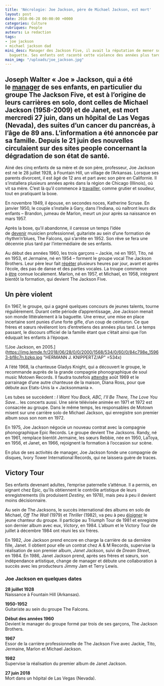 ```yaml
---
title: 'Nécrologie: Joe Jackson, père de Michael Jackson, est mort'
layout: post
date: 2018-06-28 00:00:00 +0000
categories: Culture
rubriques: People
auteurs: La redaction
tags:
- joe jackson
- michael jackson dad
mini_desc: Manager des Jackson Five, il avait la réputation de mener son monde à la
  baguette. Ses enfants ont raconté cette violence des années plus tard.
main_img: "/uploads/joe_jackson.jpg"
---
```

## Joseph Walter « Joe » Jackson, qui a été le [manager](https://conjugaison.lemonde.fr/conjugaison/premier-groupe/manager/ "Conjugaison du verbe manager") de ses enfants, en particulier du groupe The Jackson Five, et est à l’origine de leurs carrières en solo, dont celles de Michael Jackson (1958-2009) et de Janet, est mort mercredi 27 juin, dans un hôpital de Las Vegas (Nevada), des suites d’un cancer du pancréas, à l’âge de 89 ans. L’information a été annoncée par sa famille. Depuis le 21 juin des nouvelles circulaient sur des sites people concernant la dégradation de son état de santé.

Ainé des cinq enfants de sa mère et de son père, professeur, Joe Jackson est né le 28 juillet 1928, à Fountain Hill, un village de l’Arkansas. Lorsque ses parents divorcent, il est âgé de 12 ans et part avec son père en Californie. Il s’installera plusieurs années après dans la région de Chicago (Illinois), où vit sa mère. C’est là qu’il commence à [travailler](https://conjugaison.lemonde.fr/conjugaison/premier-groupe/travailler/ "Conjugaison du verbe travailler"), comme grutier et soudeur, tout en pratiquant la boxe.

En novembre 1949, il épouse, en secondes noces, Katherine Scruse. En janvier 1950, le couple s’installe à Gary, dans l’Indiana, où naîtront leurs dix enfants – Brandon, jumeau de Marlon, meurt un jour après sa naissance en mars 1957.

Après la boxe, qu’il abandonne, il caresse un temps l’idée de [devenir](https://conjugaison.lemonde.fr/conjugaison/troisieme-groupe/devenir/ "Conjugaison du verbe devenir") musicien professionnel, guitariste au sein d’une formation de rhythm’n’blues, The Falcons, qui s’arrête en 1952. Son rêve se fera une décennie plus tard par l’intermédiaire de ses enfants.

Au début des années 1960, les trois garçons – Jackie, né en 1951, Tito, né en 1953, et Jermaine, né en 1954 – forment le groupe vocal The Jackson Brothers. Leur père leur fait [répéter](https://conjugaison.lemonde.fr/conjugaison/premier-groupe/r%C3%A9p%C3%A9ter/ "Conjugaison du verbe répéter") plusieurs heures par jour, avant et après l’école, des pas de danse et des parties vocales. La troupe commence à [être](https://conjugaison.lemonde.fr/conjugaison/auxiliaire/%C3%AAtre/ "Conjugaison du verbe être") connue localement. Marlon, né en 1957, et Michael, en 1958, intègrent bientôt la formation, qui devient The Jackson Five.

## Un père violent

En 1967, le groupe, qui a gagné quelques concours de jeunes talents, tourne régulièrement. Durant cette période d’apprentissage, Joe Jackson menait son monde littéralement à la baguette. Une erreur, une mise en place incertaine sont punies d’une forte gifle, d’un coup de ceinturon. Ce que frères et sœurs révéleront lors d’entretiens des années plus tard. Le temps passant, le discours officiel de la famille étant que c’était ainsi que l’on éduquait les enfants à l’époque.

![Joe Jackson, en 2005.](https://img.lemde.fr/2018/06/28/0/0/2000/1568/534/0/60/0/84c798e_15963-bf8c7n.bzkq.jpg "HERMANN J. KNIPPERTZ/AP" =534x)

A l’été 1968, la chanteuse Gladys Knight, qui a découvert le groupe, le recommande auprès de la grande compagnie phonographique de soul music Motown Records. Il faudra toutefois [attendre](https://conjugaison.lemonde.fr/conjugaison/troisieme-groupe/attendre/ "Conjugaison du verbe attendre") août 1969 et le parrainage d’une autre chanteuse de la maison, Diana Ross, pour que débute aux Etats-Unis la « Jacksonmania ».

Les tubes se succèdent : _I Want You Back, ABC, I’ll Be There, The Love You Save_… les concerts aussi. Une série télévisée animée en 1971 et 1972 est consacrée au groupe. Dans le même temps, les responsables de Motown misent sur une carrière solo de Michael Jackson, qui enregistre son premier album sous son nom en 1972.

En 1975, Joe Jackson négocie un nouveau contrat avec la compagnie phonographique Epic Records. Le groupe devient The Jacksons. Randy, né en 1961, remplace bientôt Jermaine, les sœurs Rebbie, née en 1950, LaToya, en 1956, et Janet, en 1966, rejoignent la formation à l’occasion sur scène.

En plus de ses activités de manager, Joe Jackson fonde une compagnie de disques, Ivory Tower International Records, qui ne laissera guère de traces.

## Victory Tour

Ses enfants devenant adultes, l’emprise paternelle s’atténue. Il a permis, en signant chez Epic, qu’ils obtiennent le contrôle artistique de leurs enregistrements (ils produisent _Destiny,_ en 1978), mais peu à peu il devient moins décisionnaire.

Au sein de The Jacksons, le succès international des albums en solo de Michael, _Off The Wall_ (1979) et _Thriller_ (1982), va peu à peu [éloigner](https://conjugaison.lemonde.fr/conjugaison/premier-groupe/%C3%A9loigner/ "Conjugaison du verbe éloigner") le jeune chanteur du groupe. Il participe au Triumph Tour de 1981 et enregistre son dernier album avec eux, _Victory_, en 1984. L’album et le Victory Tour de juillet à décembre 1984 ont réuni les six frères.

En 1982, Joe Jackson prend encore en charge la carrière de sa dernière fille, Janet. Il obtient pour elle un contrat chez A & M Records, supervise la réalisation de son premier album, _Janet Jackson_, suivi de _Dream Street_, en 1984. En 1986, Janet Jackson prend, après ses frères et sœurs, son indépendance artistique, change de manager et débute une collaboration à succès avec les producteurs Jimmy Jam et Terry Lewis.

### Joe Jackson en quelques dates

**28 juillet 1928**   
Naissance à Fountain Hill (Arkansas).

**1950-1952**   
Guitariste au sein du groupe The Falcons.

**Début des années 1960**   
Devient le manager du groupe formé par trois de ses garçons, The Jackson Brothers.

**1967**   
Essor de la carrière professionnelle de The Jackson Five avec Jackie, Tito, Jermaine, Marlon et Michael Jackson.

**1982**   
Supervise la réalisation du premier album de Janet Jackson.

**27 juin 2018**   
Mort dans un hôpital de Las Vegas (Nevada).
